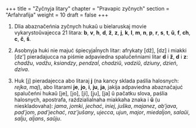 +++
title = "Zyčnyja litary"
chapter = "Pravapic zyčnych"
section = "Arfahrafija"
weight = 10
draft = false
+++

1. Dlia abaznačeńnia zyčnych hukaŭ u bielaruskaj movie vykarystoŭvajecca 21 litara: __b__, __v__, __h__, __d__, __ž__, __z__, __j__, __k__, __l__, __m__, __n__, __p__, __r__, __s__, __t__, __ŭ__, __f__, __ch__, __c__, __č__, __š__.

2. Asobnyja huki nie majuć śpiecyjaĺnych litar: afrykaty [dž], [dz] i miakki [dz’] pieradajucca na piśmie adpaviedna spalučeńniami litar __d__ i __ž__, __d__ i __z__: _chadžu_, _vadžu_, _ksiandzy_, _pendzaĺ_, _chadziŭ_, _vadziŭ_, _dziuny_, _dzień_, _dziva_.

3. Huk [j] pieradajecca abo litaraj __j__ (na kancy sklada paślia halosnych: _rejka_, _maj_), abo litarami __je__, __jo__, __i__, __ju__, __ja__, jakija adpaviedna abaznačajuć spalučeńni hukaŭ [je], [jo], [ji], [ju], [ja] ŭ pačatku slova, paślia halosnych, apostrafa, raździaliaĺnaha miakkaha znaka i __ŭ__ (u nieskladovaha): _jama_, _jomki_, _jechać_, _iniej_, _juška_, _majanez_, _ab’java_, _pad’jom_, _pad’jechać_, _raz’jušany_, _ujecca_, _ujun_, _major_, _miedaĺjon_, _salaŭi_, _saĺju_, _aĺjans_, _saŭju_.